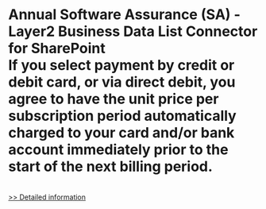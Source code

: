 # Annual Software Assurance (SA) - Layer2 Business Data List Connector for SharePoint<br />If you select payment by credit or debit card, or via direct debit, you agree to have the unit price per subscription period automatically charged to your card and/or bank account immediately prior to the start of the next billing period.
 <br />[>> Detailed information](https://secure.shareit.com/shareit/product.html?productid=300421884&affiliateid=200057808)